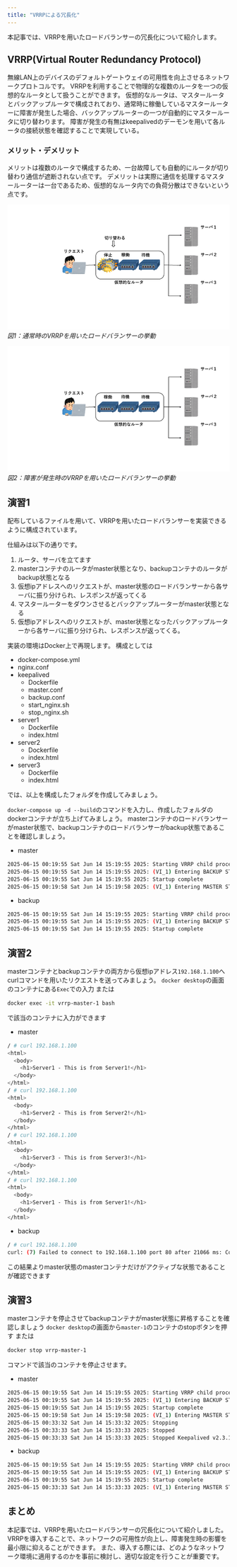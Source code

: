 ```yaml
---
title: "VRRPによる冗長化"
---
```


本記事では、VRRPを用いたロードバランサーの冗長化について紹介します。

## VRRP(Virtual Router Redundancy Protocol)
無線LAN上のデバイスのデフォルトゲートウェイの可用性を向上させるネットワークプロトコルです。
VRRPを利用することで物理的な複数のルータを一つの仮想的なルータとして扱うことができます。
仮想的なルータは、マスタールータとバックアップルータで構成されており、通常時に稼働しているマスタールーターに障害が発生した場合、バックアップルーターの一つが自動的にマスタールータに切り替わります。
障害が発生の有無はkeepalivedのデーモンを用いて各ルータの接続状態を確認することで実現している。

### メリット・デメリット
メリットは複数のルータで構成するため、一台故障しても自動的にルータが切り替わり通信が遮断されない点です。
デメリットは実際に通信を処理するマスタールーターは一台であるため、仮想的なルータ内での負荷分散はできないという点です。


![通常時](/images/VRRP/normal.png)
*図1：通常時のVRRPを用いたロードバランサーの挙動*

![障害発生時](/images/VRRP/abnormal.png)
*図2：障害が発生時のVRRPを用いたロードバランサーの挙動*

## 演習1
配布しているファイルを用いて、VRRPを用いたロードバランサーを実装できるように構成されています。

仕組みは以下の通りです。

1. ルータ、サーバを立てます
2. masterコンテナのルータがmaster状態となり、backupコンテナのルータがbackup状態となる
3. 仮想ipアドレスへのリクエストが、master状態のロードバランサーから各サーバに振り分けられ、レスポンスが返ってくる
4. マスタールーターをダウンさせるとバックアップルーターがmaster状態となる
5. 仮想ipアドレスへのリクエストが、master状態となったバックアップルーターから各サーバに振り分けられ、レスポンスが返ってくる。


実装の環境はDocker上で再現します。 構成としては
- docker-compose.yml
- nginx.conf
- keepalived
    - Dockerfile
    - master.conf
    - backup.conf
    - start_nginx.sh
    - stop_nginx.sh
- server1
    - Dockerfile
    - index.html
- server2
    - Dockerfile
    - index.html
- server3
    - Dockerfile
    - index.html

では、以上を構成したフォルダを作成してみましょう。

`docker-compose up -d --build`のコマンドを入力し、作成したフォルダのdockerコンテナが立ち上げてみましょう。
masterコンテナのロードバランサーがmaster状態で、backupコンテナのロードバランサーがbackup状態であることを確認しましょう。

- master
``` master.sh
2025-06-15 00:19:55 Sat Jun 14 15:19:55 2025: Starting VRRP child process, pid=7
2025-06-15 00:19:55 Sat Jun 14 15:19:55 2025: (VI_1) Entering BACKUP STATE (init)
2025-06-15 00:19:55 Sat Jun 14 15:19:55 2025: Startup complete
2025-06-15 00:19:58 Sat Jun 14 15:19:58 2025: (VI_1) Entering MASTER STATE
```

- backup
``` backup.sh
2025-06-15 00:19:55 Sat Jun 14 15:19:55 2025: Starting VRRP child process, pid=7
2025-06-15 00:19:55 Sat Jun 14 15:19:55 2025: (VI_1) Entering BACKUP STATE (init)
2025-06-15 00:19:55 Sat Jun 14 15:19:55 2025: Startup complete
```

## 演習2
masterコンテナとbackupコンテナの両方から仮想ipアドレス`192.168.1.100`へcurlコマンドを用いたリクエストを送ってみましょう。
`docker desktop`の画面のコンテナにある`Exec`での入力
または
```sh
docker exec -it vrrp-master-1 bash
```
で該当のコンテナに入力ができます

- master
``` master.sh
/ # curl 192.168.1.100
<html>
  <body>
    <h1>Server1 - This is from Server1!</h1>
  </body>
</html>
/ # curl 192.168.1.100
<html>
  <body>
    <h1>Server2 - This is from Server2!</h1>
  </body>
</html>
/ # curl 192.168.1.100
<html>
  <body>
    <h1>Server3 - This is from Server3!</h1>
  </body>
</html>
/ # curl 192.168.1.100
<html>
  <body>
    <h1>Server1 - This is from Server1!</h1>
  </body>
</html>
```

- backup
``` backup.sh
/ # curl 192.168.1.100
curl: (7) Failed to connect to 192.168.1.100 port 80 after 21066 ms: Could not connect to server
```

この結果よりmaster状態のmasterコンテナだけがアクティブな状態であることが確認できます

## 演習3
masterコンテナを停止させてbackupコンテナがmaster状態に昇格することを確認しましょう
`docker desktop`の画面から`master-1`のコンテナのstopボタンを押す
または
```sh
docker stop vrrp-master-1
```
コマンドで該当のコンテナを停止させます。

- master
``` master.sh
2025-06-15 00:19:55 Sat Jun 14 15:19:55 2025: Starting VRRP child process, pid=7
2025-06-15 00:19:55 Sat Jun 14 15:19:55 2025: (VI_1) Entering BACKUP STATE (init)
2025-06-15 00:19:55 Sat Jun 14 15:19:55 2025: Startup complete
2025-06-15 00:19:58 Sat Jun 14 15:19:58 2025: (VI_1) Entering MASTER STATE
2025-06-15 00:33:32 Sat Jun 14 15:33:32 2025: Stopping
2025-06-15 00:33:33 Sat Jun 14 15:33:33 2025: Stopped
2025-06-15 00:33:33 Sat Jun 14 15:33:33 2025: Stopped Keepalived v2.3.1 (05/24,2024)
```

- backup
``` backup.sh
2025-06-15 00:19:55 Sat Jun 14 15:19:55 2025: Starting VRRP child process, pid=7
2025-06-15 00:19:55 Sat Jun 14 15:19:55 2025: (VI_1) Entering BACKUP STATE (init)
2025-06-15 00:19:55 Sat Jun 14 15:19:55 2025: Startup complete
2025-06-15 00:33:33 Sat Jun 14 15:33:33 2025: (VI_1) Entering MASTER STATE
```

## まとめ
本記事では、VRRPを用いたロードバランサーの冗長化について紹介しました。
VRRPを導入することで、ネットワークの可用性が向上し、障害発生時の影響を最小限に抑えることができます。
また、導入する際には、どのようなネットワーク環境に適用するのかを事前に検討し、適切な設定を行うことが重要です。
